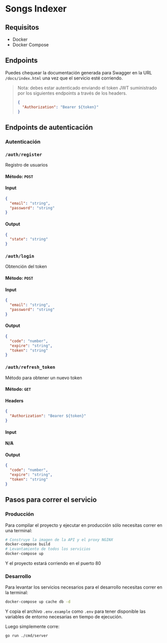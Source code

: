 # Songs Indexer

## Requisitos

* Docker
* Docker Compose


## Endpoints

Puedes chequear la documentación generada para Swagger en la URL `/docs/index.html` una vez que el servicio esté corriendo.


>Nota: debes estar autenticado enviando el token JWT suministrado por los siguientes endpoints a través de los headers.
> ```json
> {
>   "Authorization": "Bearer ${token}"
> }
> ```


## Endpoints de autenticación

### Autenticación

### `/auth/register`

Registro de usuarios

#### Método: `POST`

#### Input

```json
{
  "email": "string",
  "password": "string"
}
```


#### Output

```json
{
  "state": "string"
}
```

### `/auth/login`

Obtención del token

#### Método: `POST`

#### Input

```json
{
  "email": "string",
  "password": "string"
}
```


#### Output

```json
{
  "code": "number",
  "expire": "string",
  "token": "string"
}
```

### `/auth/refresh_token`

Método para obtener un nuevo token

#### Método: `GET`

#### Headers

```json
{
  "Authorization": "Bearer ${token}"
}
```

#### Input

**N/A**

#### Output

```json
{
  "code": "number",
  "expire": "string",
  "token": "string"
}
```

## Pasos para correr el servicio

### Producción

Para compilar el proyecto y ejecutar en producción sólo necesitas correr en una terminal:

```bash
# Construye la imagen de la API y el proxy NGINX
docker-compose build
# Levantamiento de todos los servicios
docker-compose up
```

Y el proyecto estará corriendo en el puerto 80

### Desarrollo

Para levantar los servicios necesarios para el desarrollo necesitas correr en la terminal:

```bash
docker-compose up cache db -d
```

Y copia el archivo `.env.example` como `.env` para tener disponible las variables de entorno necesarias en tiempo de ejecución.

Luego simplemente corre:

```bash
go run ./cmd/server
```